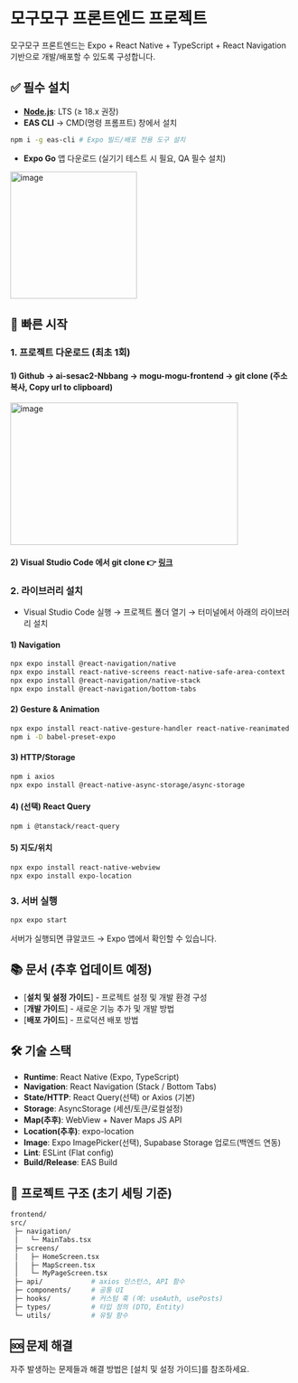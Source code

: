 # 모구모구 프론트엔드 프로젝트
모구모구 프론트엔드는 Expo + React Native + TypeScript + React Navigation 기반으로 개발/배포할 수 있도록 구성합니다.

## ✅ 필수 설치
- [**Node.js**](https://nodejs.org/ko/download): LTS (≥ 18.x 권장)
- **EAS CLI** → CMD(명령 프롬프트) 창에서 설치
```bash
npm i -g eas-cli # Expo 빌드/배포 전용 도구 설치
```
- **Expo Go** 앱 다운로드 (실기기 테스트 시 필요, QA 필수 설치)
<img width="224" height="225" alt="image" src="https://github.com/user-attachments/assets/0b6a5927-9269-43ea-aa5b-e061bccce9b8" />

## 🚀 빠른 시작
### 1. 프로젝트 다운로드 (최초 1회)
#### 1) Github → ai-sesac2-Nbbang → mogu-mogu-frontend → git clone (주소 복사, Copy url to clipboard)
<img width="403" height="252" alt="image" src="https://github.com/user-attachments/assets/eaf8dba6-3e36-47c1-be11-af20cf5ea8ea" />

#### 2) Visual Studio Code 에서 git clone 👉 [링크](https://bba-jin.tistory.com/50#google_vignette)

### 2. 라이브러리 설치
- Visual Studio Code 실행 → 프로젝트 폴더 열기 → 터미널에서 아래의 라이브러리 설치
#### 1) Navigation
```bash
npx expo install @react-navigation/native
npx expo install react-native-screens react-native-safe-area-context
npx expo install @react-navigation/native-stack
npx expo install @react-navigation/bottom-tabs
```
#### 2) Gesture & Animation
```bash
npx expo install react-native-gesture-handler react-native-reanimated
npm i -D babel-preset-expo
```
#### 3) HTTP/Storage
```bash
npm i axios
npx expo install @react-native-async-storage/async-storage
```
#### 4) (선택) React Query
```bash
npm i @tanstack/react-query
```
#### 5) 지도/위치
```bash
npx expo install react-native-webview
npx expo install expo-location
```

### 3. 서버 실행
```bash
npx expo start
```
서버가 실행되면 큐알코드 → Expo 앱에서 확인할 수 있습니다.

## 📚 문서 (추후 업데이트 예정)
- [**설치 및 설정 가이드**] - 프로젝트 설정 및 개발 환경 구성
- [**개발 가이드**] - 새로운 기능 추가 및 개발 방법
- [**배포 가이드**] - 프로덕션 배포 방법

## 🛠 기술 스택
- **Runtime**: React Native (Expo, TypeScript)
- **Navigation**: React Navigation (Stack / Bottom Tabs)
- **State/HTTP**: React Query(선택) or Axios (기본)
- **Storage**: AsyncStorage (세션/토큰/로컬설정)
- **Map(추후)**: WebView + Naver Maps JS API
- **Location(추후)**: expo-location
- **Image**: Expo ImagePicker(선택), Supabase Storage 업로드(백엔드 연동)
- **Lint**: ESLint (Flat config)
- **Build/Release**: EAS Build

## 📁 프로젝트 구조 (초기 세팅 기준)
```bash
frontend/
src/
 ├─ navigation/
 │   └─ MainTabs.tsx
 ├─ screens/
 │   ├─ HomeScreen.tsx
 │   ├─ MapScreen.tsx
 │   └─ MyPageScreen.tsx
 ├─ api/            # axios 인스턴스, API 함수
 ├─ components/     # 공통 UI
 ├─ hooks/          # 커스텀 훅 (예: useAuth, usePosts)
 ├─ types/          # 타입 정의 (DTO, Entity)
 └─ utils/          # 유틸 함수
```

## 🆘 문제 해결
자주 발생하는 문제들과 해결 방법은 [설치 및 설정 가이드]를 참조하세요.
